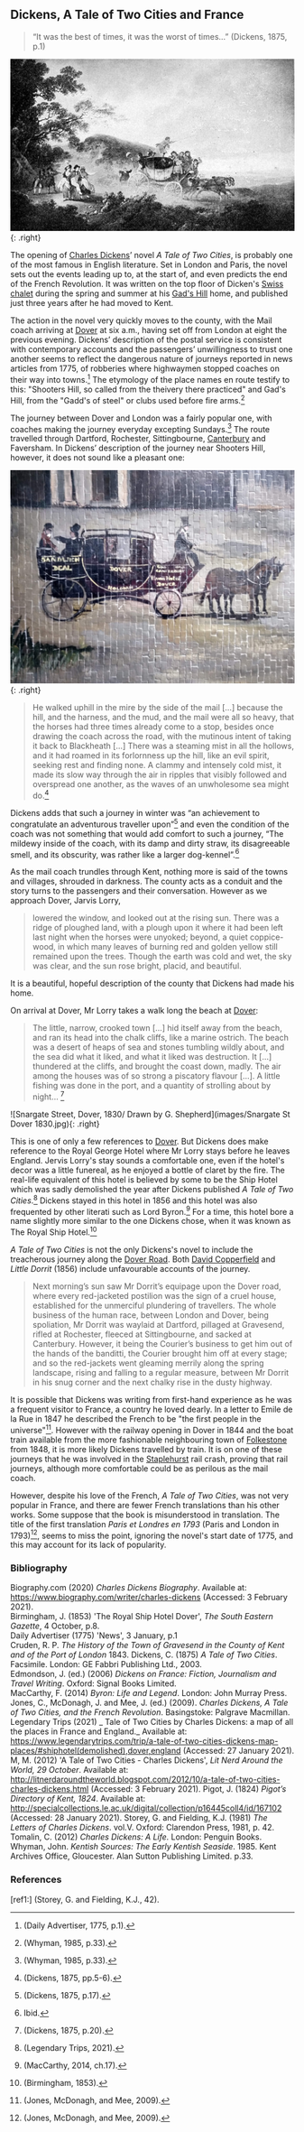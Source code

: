 ## Dickens, A Tale of Two Cities and France

>“It was the best of times, it was the worst of times…” (Dickens, 1875, p.1)

![The Dover Road: Annals of an Ancient Turnpike / Harper, Charles George, 1863-, Public domain, via Wikimedia Commons](images/doverroad.jpg){: .right}

The opening of [Charles Dickens](/dickens/dickens-biography)’ novel _A Tale of Two Cities_, is probably one of the most famous in English literature. Set in London and Paris, the novel sets out the events leading up to, at the start of, and even predicts the end of the French Revolution. It was written on the top floor of Dicken's [Swiss chalet](dickens/dickens-swiss-chalet) during the spring and summer at his [Gad's Hill](/dickens/dickens-gads-hill) home, and published just three years after he had moved to Kent.

The action in the novel very quickly moves to the county, with the Mail coach arriving at [Dover](/dickens/dickens-dover) at six a.m., having set off from London at eight the previous evening.  Dickens’ description of the postal service is consistent with contemporary accounts and the passengers’ unwillingness to trust one another seems to reflect the dangerous nature of journeys reported in news articles from 1775, of robberies where highwaymen stopped coaches on their way into towns.[^ref6] The etymology of the place names en route testify to this: "Shooters Hill, so called from the theivery there practiced" and Gad's Hill, from the "Gadd's of steel" or clubs used before fire arms.[^ref7]

The journey between Dover and London was a fairly popular one, with coaches making the journey everyday excepting Sundays.[^ref7] The route travelled through Dartford, Rochester, Sittingbourne, [Canterbury](/19c/19c-canterbury) and Faversham. In Dickens’ description of the journey near Shooters Hill, however, it does not sound like a pleasant one:

![Millenium Mural, Canterbury / Painted by Elisa Hudson](images/MilleniumMuralMJC.jpg){: .right}

>He walked uphill in the mire by the side of the mail […] because the hill, and the harness, and the mud, and the mail were all so heavy, that the horses had three times already come to a stop, besides once drawing the coach across the road, with the mutinous intent of taking it back to Blackheath […] There was a steaming mist in all the hollows, and it had roamed in its forlornness up the hill, like an evil spirit, seeking rest and finding none. A clammy and intensely cold mist, it made its slow way through the air in ripples that visibly followed and overspread one another, as the waves of an unwholesome sea might do.[^ref8] 

Dickens adds that such a journey in winter was “an achievement to congratulate an adventurous traveller upon”[^ref9] and even the condition of the coach was not something that would add comfort to such a journey, “The mildewy inside of the coach, with its damp and dirty straw, its disagreeable smell, and its obscurity, was rather like a larger dog-kennel”.[^ref10]

As the mail coach trundles through Kent, nothing more is said of the towns and villages, shrouded in darkness. The county acts as a conduit and the story turns to the passengers and their conversation.  However as we approach Dover, Jarvis Lorry, 

>lowered the window, and looked out at the rising sun. There was a ridge of ploughed land, with a plough upon it where it had been left last night when the horses were unyoked; beyond, a quiet coppice-wood, in which many leaves of burning red and golden yellow still remained upon the trees. Though the earth was cold and wet, the sky was clear, and the sun rose bright, placid, and beautiful.

It is a beautiful, hopeful description of the county that Dickens had made his home.

On arrival at Dover, Mr Lorry takes a walk long the beach at [Dover](/dickens/dickens-dover): 
  
>The little, narrow, crooked town […] hid itself away from the beach, and ran its head into the chalk cliffs, like a marine ostrich. The beach was a desert of heaps of sea and stones tumbling wildly about, and the sea did what it liked, and what it liked was destruction. It […] thundered at the cliffs, and brought the coast down, madly. The air among the houses was of so strong a piscatory flavour […]. A little fishing was done in the port, and a quantity of strolling about by night… [^ref2]

![Snargate Street, Dover, 1830/ Drawn by G. Shepherd](images/Snargate St Dover 1830.jpg){: .right}

This is one of only a few references to [Dover](/dickens/dickens-dover). But Dickens does make reference to the Royal George Hotel where Mr Lorry stays before he leaves England. Jervis Lorry's stay sounds a comfortable one, even if the hotel's decor was a little funereal, as he enjoyed a bottle of claret by the fire. The real-life equivalent of this hotel is believed by some to be the Ship Hotel which was sadly demolished the year after Dickens published _A Tale of Two Cities_.[^ref3] Dickens stayed in this hotel in 1856 and this hotel was also frequented by other literati such as Lord Byron.[^ref4] For a time, this hotel bore a name slightly more similar to the one Dickens chose, when it was known as The Royal Ship Hotel.[^ref5] 

_A Tale of Two Cities_ is not the only Dickens's novel to include the treacherous journey along the [Dover Road](/dickens/david-copperfield-dover-road/). Both [David Copperfield](/dickens/david-copperfield-curated-walk) and _Little Dorrit_ (1856) include unfavourable accounts of the journey.  

>Next morning’s sun saw Mr Dorrit’s equipage upon the Dover road, where every red-jacketed postilion was the sign of a cruel house, established for the unmerciful plundering of travellers. The whole business of the human race, between London and Dover, being spoliation, Mr Dorrit was waylaid at Dartford, pillaged at Gravesend, rifled at Rochester, fleeced at Sittingbourne, and sacked at Canterbury. However, it being the Courier’s business to get him out of the hands of the banditti, the Courier brought him off at every stage; and so the red-jackets went gleaming merrily along the spring landscape, rising and falling to a regular measure, between Mr Dorrit in his snug corner and the next chalky rise in the dusty highway.

It is possible that Dickens was writing from first-hand experience as he was a frequent visitor to France, a country he loved dearly. In a letter to Emile de la Rue in 1847 he described the French to be "the first people in the universe"[^ref1]. However with the railway opening in Dover in 1844 and the boat train available from the more fashionable neighbouring town of [Folkestone](/19c/19c-folkestone) from 1848, it is more likely Dickens travelled by train. It is on one of these journeys that he was involved in the [Staplehurst](/dickens/dickens-staplehurst/) rail crash, proving that rail journeys, although more comfortable could be as perilous as the mail coach.

However, despite his love of the French, _A Tale of Two Cities_, was not very popular in France, and there are fewer French translations than his other works. Some suppose that the book is misunderstood in translation. The title of the first translation _Paris et Londres en 1793_  (Paris and London in 1793)[^ref1], seems to miss the point, ignoring the novel's start date of 1775, and this may account for its lack of popularity. 


### Bibliography

Biography.com (2020) _Charles Dickens Biography_. Available at: https://www.biography.com/writer/charles-dickens (Accessed: 3 February 2021).   
Birmingham, J. (1853) 'The Royal Ship Hotel Dover', _The South Eastern Gazette_, 4 October, p.8.   
Daily Advertiser (1775) 'News', 3 January, p.1   
Cruden, R. P. _The History of the Town of Gravesend in the County of Kent and of the Port of London_ 1843.
Dickens, C. (1875) _A Tale of Two Cities_. Facsimile. London: GE Fabbri Publishing Ltd., 2003.   
Edmondson, J. (ed.) (2006) _Dickens on France: Fiction, Journalism and Travel Writing_. Oxford: Signal Books Limited.   
MacCarthy, F. (2014) _Byron: Life and Legend_. London: John Murray Press.     
Jones, C., McDonagh, J. and Mee, J. (ed.) (2009). _Charles Dickens, A Tale of Two Cities, and the French Revolution_. Basingstoke: Palgrave Macmillan.   
Legendary Trips (2021) _ Tale of Two Cities by Charles Dickens: a map of all the places in France and England._ Available at: https://www.legendarytrips.com/trip/a-tale-of-two-cities-dickens-map-places/#shiphotel(demolished),dover,england (Accessed: 27 January 2021).
M, M. (2012) 'A Tale of Two Cities - Charles Dickens', _Lit Nerd Around the World, 29 October_. Available at: http://litnerdaroundtheworld.blogspot.com/2012/10/a-tale-of-two-cities-charles-dickens.html (Accessed: 3 February 2021).
Pigot, J. (1824) _Pigot’s Directory of Kent, 1824_. Available at: http://specialcollections.le.ac.uk/digital/collection/p16445coll4/id/167102 (Accessed: 28 January 2021).
Storey, G. and Fielding, K.J. (1981) _The Letters of Charles Dickens_. vol.V. Oxford: Clarendon Press, 1981, p. 42.
Tomalin, C. (2012) _Charles Dickens: A Life._ London: Penguin Books.   
Whyman, John. _Kentish Sources: The Early Kentish Seaside_. 1985. Kent Archives Office, Gloucester. Alan Sutton Publishing Limited. p.33.   

### References

[ref1:] (Storey, G. and Fielding, K.J., 42).
[^ref1]: (Jones, McDonagh, and Mee, 2009).  
[^ref2]:  (Dickens, 1875, p.20).   
[^ref3]:  (Legendary Trips, 2021).   
[^ref4]:(MacCarthy, 2014, ch.17).   
[^ref5]:  (Birmingham, 1853).  
[^ref6]:  (Daily Advertiser, 1775, p.1).  
[^ref7]:  (Whyman, 1985, p.33).  
[^ref8]:  (Dickens, 1875, pp.5-6).  
[^ref9]:  (Dickens, 1875, p.17).  
[^ref10]:  Ibid.  

